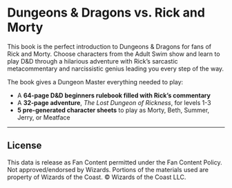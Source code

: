 # Dungeons & Dragons vs. Rick and Morty

This book is the perfect introduction to Dungeons & Dragons for fans of Rick and Morty. Choose characters from the Adult Swim show and learn to play D&D through a hilarious adventure with Rick’s sarcastic metacommentary and narcissistic genius leading you every step of the way.

The book gives a Dungeon Master everything needed to play:

* A **64-page D&D beginners rulebook filled with Rick’s commentary**
* A **32-page adventure**, _The Lost Dungeon of Rickness_, for levels 1-3
* **5 pre-generated character sheets** to play as Morty, Beth, Summer, Jerry, or Meatface

---

## License

This data is release as Fan Content permitted under the Fan Content Policy. Not approved/endorsed by Wizards. Portions of the materials used are property of Wizards of the Coast. © Wizards of the Coast LLC.
